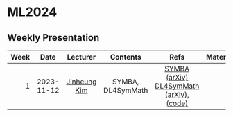 # ML2024

## Weekly Presentation

| Week |    Date    |                      Lecturer                      |      Contents     |                                                                                      Refs                                                                                      | Materials |
|-----:|:----------:|:--------------------------------------------------:|:-----------------:|:------------------------------------------------------------------------------------------------------------------------------------------------------------------------------:|:---------:|
|    1 | 2023-11-12 | [Jinheung Kim](https://github.com/jinheungkim1216) | SYMBA, DL4SymMath | [SYMBA (arXiv)](https://arxiv.org/abs/2206.08901)<br>[DL4SymMath (arXiv)](https://arxiv.org/abs/1912.01412), [(code)](https://github.com/facebookresearch/SymbolicMathematics) |           |